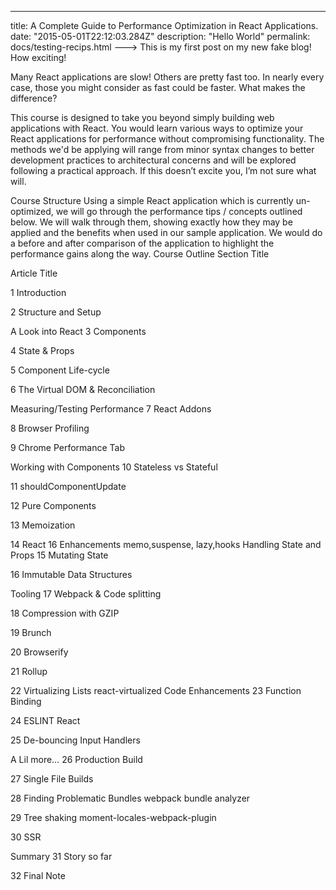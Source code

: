 ---

title: A Complete Guide to Performance Optimization in React Applications.
date: "2015-05-01T22:12:03.284Z"
description: "Hello World"
permalink: docs/testing-recips.html
---> This is my first post on my new fake blog! How exciting!

Many React applications are slow! Others are pretty fast too. In nearly every case, those you might consider as fast could be faster. What makes the difference?

This course is designed to take you beyond simply building web applications with React. You would learn various ways to optimize your React applications for performance without compromising functionality. The methods we'd be applying will range from minor syntax changes to better development practices to architectural concerns and will be explored following a practical approach. If this doesn’t excite you, I’m not sure what will.

Course Structure
Using a simple React application which is currently un-optimized, we will go through the performance tips / concepts outlined below. We will walk through them, showing exactly how they may be applied and the benefits when used in our sample application. We would do a before and after comparison of the application to highlight the performance gains along the way.
Course Outline
Section Title

Article Title

1
Introduction

2
Structure and Setup

A Look into React
3
Components

4
State & Props

5
Component Life-cycle

6
The Virtual DOM & Reconciliation

Measuring/Testing Performance
7
React Addons

8
Browser Profiling

9
Chrome Performance Tab

Working with Components
10
Stateless vs Stateful

11
shouldComponentUpdate

12
Pure Components

13
Memoization

14
React 16 Enhancements
memo,suspense, lazy,hooks
Handling State and Props
15
Mutating State

16
Immutable Data Structures

Tooling
17
Webpack & Code splitting

18
Compression with GZIP

19
Brunch

20
Browserify

21
Rollup

22
Virtualizing Lists
react-virtualized
Code Enhancements
23
Function Binding

24
ESLINT React

25
De-bouncing Input Handlers

A Lil more…
26
Production Build

27
Single File Builds

28
Finding Problematic Bundles
webpack bundle analyzer

29
Tree shaking
moment-locales-webpack-plugin

30
SSR

Summary
31
Story so far

32
Final Note
